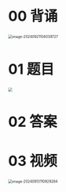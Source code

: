 # 00 背诵

<img src="https://cvp.oss-cn-shanghai.aliyuncs.com/202409211040404.png" alt="image-20240921104039727" style="zoom:50%;" />



# 01 题目

<img src="https://cvp.oss-cn-shanghai.aliyuncs.com/202409121822527.png" style="zoom:50%;" />





# 02 答案







# 03 视频

<img src="https://cvp.oss-cn-shanghai.aliyuncs.com/202409131109450.png" alt="image-20240913110929284" style="zoom:50%;" />
